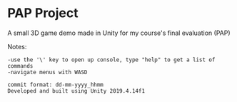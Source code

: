 # PAP Project
A small 3D game demo made in Unity for my course's final evaluation (PAP)

Notes:
```
-use the '\' key to open up console, type "help" to get a list of commands
-navigate menus with WASD
```

```
commit format: dd-mm-yyyy_hhmm
Developed and built using Unity 2019.4.14f1
```
